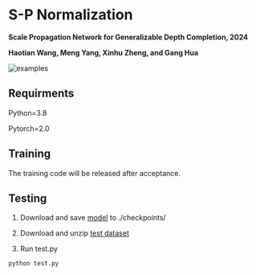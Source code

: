 # S-P Normalization

**Scale Propagation Network for Generalizable Depth Completion, 2024**

**Haotian Wang, Meng Yang, Xinhu Zheng, and Gang Hua**

![examples](https://github.com/user-attachments/assets/140d0a37-fb7f-4b91-ad6a-1cc1143e45ad)


## Requirments

Python=3.8

Pytorch=2.0 

## Training

The training code will be released after acceptance.

## Testing 

1. Download and save [model](https://drive.google.com/file/d/1NICDWV0dYelaUqdXYQBLiyAyiTxPE_Pj/view?usp=drive_link) to ./checkpoints/

2. Download and unzip [test dataset](https://drive.google.com/file/d/1_KZJ2WZDLtlVS7Ww9XSkQUfwqyvLK1fB/view?usp=drive_link)

3. Run test.py

```python
python test.py
```
